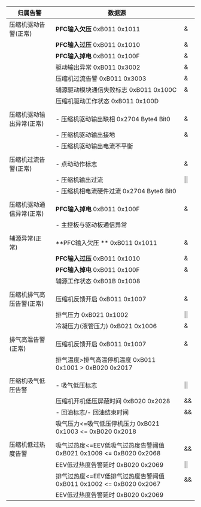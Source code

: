 | 归属告警                 | 数据源                                                       |      |
| ------------------------ | ------------------------------------------------------------ | ---- |
| 压缩机驱动告警(正常)     | **PFC输入欠压** 0xB011 0x1011                                | &    |
|                          | **PFC输入过压** 0xB011 0x1010                                | &    |
|                          | **PFC输入掉电** 0xB011 0x100F                                | &    |
|                          | 驱动输出异常 0xB011 0x3002                                   | &    |
|                          | 压缩机过流告警 0xB011 0x3003                                 | &    |
|                          | 辅源驱动模块通信失败标志 0xB011 0x100C                       | &    |
|                          | 压缩机驱动工作状态 0xB011 0x100D                             |      |
|                          |                                                              |      |
| 压缩机驱动输出异常(正常) | - 压缩机驱动输出缺相 0x2704 Byte4 Bit0                       | &    |
|                          | - 压缩机驱动输出接地                                         | &    |
|                          | - 压缩机驱动输出电流不平衡                                   |      |
|                          |                                                              |      |
| 压缩机过流告警(正常)     | - 点动动作标志                                               | &    |
|                          | - 压缩机输出过流                                             | \|\| |
|                          | - 压缩机相电流硬件过流 0x2704 Byte6 Bit0                     |      |
|                          |                                                              |      |
| 压缩机驱动通信异常(正常) | **PFC输入掉电** 0xB011 0x100F                                | &    |
|                          | - 主控板与驱动板通信异常                                     |      |
|                          |                                                              |      |
| 辅源异常(正常)           | **PFC输入欠压 ** 0xB011 0x1011                               | &    |
|                          | **PFC输入过压** 0xB011 0x1010                                | &    |
|                          | **PFC输入掉电** 0xB011 0x100F                                | &    |
|                          | 辅源工作状态 0xB01B 0x1008                                   |      |
|                          |                                                              |      |
| 压缩机排气高压告警(正常) | 压缩机反馈开启 0xB011 0x1007                                 | &    |
|                          | 排气压力 0xB021 0x1002                                       | \|\| |
|                          | 冷凝压力(液管压力) 0xB021 0x1006                             | &    |
|                          |                                                              |      |
| 排气高温告警(正常)       | 压缩机反馈开启 0xB011 0x1007                                 | &    |
|                          | 排气温度>排气高温停机温度 0xB011 0x1001 > 0xB020 0x2017      |      |
|                          |                                                              |      |
| 压缩机吸气低压告警       | - 吸气低压标志                                               | \|\| |
|                          | 压缩机开机低压屏蔽时间 0xB020 0x2028                         | &&   |
|                          | - 回油标志/- 回油结束时间                                    | &&   |
|                          | 吸气压力<=吸气低压停机压力 0xB021 0x1003 <= 0xB020 0x2018    |      |
|                          |                                                              |      |
| 压缩机低过热度告警       | 吸气过热度<=EEV低吸气过热度告警阈值 0xB021 0x1009 <= 0xB020 0x2068 | &&   |
|                          | EEV低过热度告警延时 0xB020 0x2069                            | \|\| |
|                          | 排气过热度<=EEV低排气过热度告警阈值 0xB011 0x1002 <= 0xB020 0x2067 | &&   |
|                          | EEV低过热度告警延时 0xB020 0x2069                            |      |